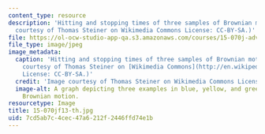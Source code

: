 ```yaml
---
content_type: resource
description: 'Hitting and stopping times of three samples of Brownian motion. (Image
  courtesy of Thomas Steiner on Wikimedia Commons License: CC-BY-SA.)'
file: https://ol-ocw-studio-app-qa.s3.amazonaws.com/courses/15-070j-advanced-stochastic-processes-fall-2013/7cd5ab7c4cec47a6212f2446ffd74e1b_15-070jf13-th.jpg
file_type: image/jpeg
image_metadata:
  caption: 'Hitting and stopping times of three samples of Brownian motion. (Image
    courtesy of Thomas Steiner on [Wikimedia Commons](http://en.wikipedia.org/wiki/File:HittingTimes1.png).
    License: CC-BY-SA.)'
  credit: 'Image courtesy of Thomas Steiner on Wikimedia Commons License: CC-BY-SA.'
  image-alt: A graph depicting three examples in blue, yellow, and green of stopped
    Brownian motion.
resourcetype: Image
title: 15-070jf13-th.jpg
uid: 7cd5ab7c-4cec-47a6-212f-2446ffd74e1b
---
```

